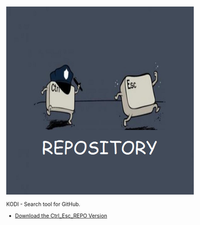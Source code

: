 ![Github Browser Addon](icon.png)

KODI - Search tool for GitHub.



* [Download the Ctrl_Esc_REPO Version](https://bit.ly/31eyB2Z)




